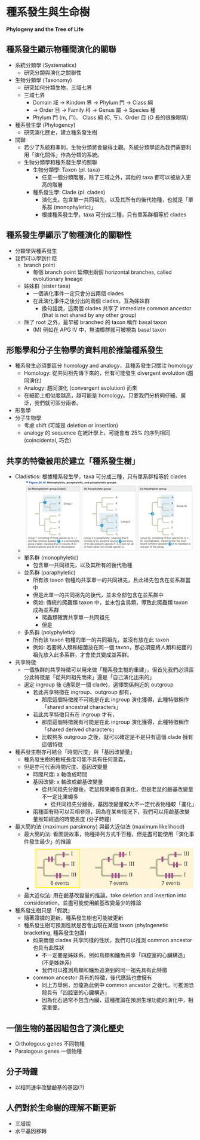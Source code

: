 # 種系發生與生命樹
**Phylogeny and the Tree of Life**



## 種系發生顯示物種間演化的關聯

- 系統分類學 (Systematics)
    - 研究分類與演化之關聯性
- 生物分類學 (Taxonomy)
    - 研究如何分類生物，三域七界
    - 三域七界
        - Domain 域 → Kindom 界 → Phylum 門 → Class 綱
        - → Order 目 → Family 科 → Genus 屬 → Species 種
        - Phylum 門 (m, ㄇ)、 Class 綱 (C, ㄎ)、Order 目 (O 長的很像眼睛)
- 種系發生學 (Phylogency)
    - 研究演化歷史，建立種系發生樹
- 關聯
    - 若少了系統和準則，生物分類將會變得主觀。系統分類學認為我們需要利用「演化關係」作為分類的系統。
    - 生物分類學和種系發生學的關聯
        - 生物分類學: Taxon (pl. taxa)
            - 任意一個分類階層，除了三域之外，其他的 taxa 都可以被放入更高的階層
        - 種系發生學: Clade (pl. clades)
            - 演化支。包含單一共同祖先，以及其所有的後代物種，也就是「單系群 (monophyletic)」
            - 根據種系發生學，taxa 可分成三種，只有單系群相等於 clades



## 種系發生學顯示了物種演化的關聯性

- 分類學與種系發生
- 我們可以學到什麼
    - branch point
        - 每個 branch point 延伸出兩個 horizontal branches, called evolutionary lineage
    - 姊妹群 (sister taxa)
        - 一個演化事件一定只會分出兩個 clades
        - 在此演化事件之後分出的兩個 clades，互為姊妹群
            - 換句話說，這兩個 clades 共享了 immediate common ancestor (that is not shared by any other group)
    - 除了 root 之外，最早被 branched 的 taxon 稱作 basal taxon
        - (M) 例如在 APG IV 中，無油樟群就可被視為 basal taxon



## 形態學和分子生物學的資料用於推論種系發生

- 種系發生必須要區分 homology and analogy，且種系發生只關注 homology
    - Homology: 從共同祖先傳下來的，但有可能發生 divergent evolution (趨同演化)
    - Analogy: 趨同演化 (convergent evolution) 而來
    - 在細節上相似度越高，越可能是 homology。只要我們分析夠仔細、廣泛，我們就可區分兩者。
- 形態學
- 分子生物學
    - 考慮 shift (可能是 deletion or insertion)
    - analogy 的 sequence 在統計學上，可能會有 25% 的序列相同 (coincidental, 巧合)



## 共享的特徵被用於建立「種系發生樹」

- Cladistics: 根據種系發生學，taxa 可分成三種，只有單系群相等於 clades
    - ![](CH_22/6b6bc781a183ddf6291f76c09e2deaa9.png)
    - 單系群 (monophyletic)
        - 包含單一共同祖先，以及其所有的後代物種
    - 並系群 (paraphyletic)
        - 所有該 taxon 物種均共享單一的共同祖先，且此祖先包含在並系群當中
        - 但是此單一的共同祖先的後代，並未全部包含在並系群中
        - 例如: 傳統的爬蟲類 taxon 中，並未包含鳥類，導致此爬蟲類 taxon 成為並系群
            - 爬蟲類確實共享單一共同祖先
            - 但是
    - 多系群 (polyphyletic)
        - 所有該 taxon 物種的單一的共同祖先，並沒有放在此 taxon
        - 例如: 若要將人類和細菌放在同一個 taxon，那必須要將人類和細菌的祖先放入此多系群，才會使其變成並系群。
- 共享特徵
    - 一個族群的共享特徵可以用來做「種系發生樹的重建」，但首先我們必須區分此特徵是「從共同祖先而來」還是「自己演化出來的」
    - 選定 ingroup 後 (通常是一個 clade)，選擇關係夠近的 outgroup
        - 若此共享特徵在 ingroup、outgroup 都有，
            - 那麼這個特徵就不可能是在此 ingroup 演化獲得，此種特徵稱作「shared ancestral characters」
        - 若此共享特徵只有在 ingroup 才有，
            - 那麼這個特徵就有可能是在此 ingroup 演化獲得，此種特徵稱作「shared derived characters」
            - 比較夠多 outgroup 之後，就可以確定是不是只有這個 clade 擁有這個特徵
- 種系發生樹亦可結合「時間尺度」與「基因改變量」
    - 種系發生樹的樹枝長度可能不具有任何意義，
    - 但是亦可代表時間尺度、基因改變量
        - 時間尺度: x 軸改成時間
        - 基因改變: x 軸改成鹼基改變量
            - 從共同祖先分離後，老鼠和果蠅各自演化，但是老鼠的鹼基改變量不一定比果蠅多
                - 從共同祖先分離後，基因改變量較大不一定代表物種較「進化」
        - 兩種圖有時可以互相參照，因為在某些情況下，我們可以用鹼基改變量推知經過的時間長度 (分子時鐘)
- 最大簡約法 (maximum parsimony) 與最大近似法 (maximum likelihood)
    - 最大簡約法: 看圖說故事，物種排列方式千百種，但是盡可能使用「演化事件發生最少」的推論
        - ![](CH_22/6a4c101978ad78ad69ac67ae66449ebf.png)
    - 最大近似法: 用在鹼基改變量的推論。take deletion and insertion into consideration，並盡可能使用鹼基改變最少的推論
- 種系發生樹只是「假說」
    - 隨著證據的更新，種系發生樹也可能被更新
    - 種系發生樹可預測性狀是否會出現在某個 taxon (phylogenetic bracketing, 種系發生包圍)
        - 如果兩個 clades 共享同樣的性狀，我們可以推測 common ancestor 也具有此性狀
            - 不一定要是姊妹系，例如鳥類和鱷魚共享「四腔室的心臟構造」 (不是姊妹系)
            - 我們可以推測鳥類和鱷魚追溯到的同一祖先具有此特徵
        - common ancestor 具有的特徵，後代應該也會擁有
            - 同上方舉例，恐龍為此例中 common ancestor 之後代，可推測恐龍具有「四腔室的心臟構造」
            - 因為化石通常不包含內臟，這種推論在預測生理功能的演化中，相當重要。




## 一個生物的基因組包含了演化歷史

- Orthologous genes 不同物種
- Paralogous genes 一個物種



## 分子時鐘

- 以相同速率改變鹼基的基因(?)



## 人們對於生命樹的理解不斷更新

- 三域說
- 水平基因移轉